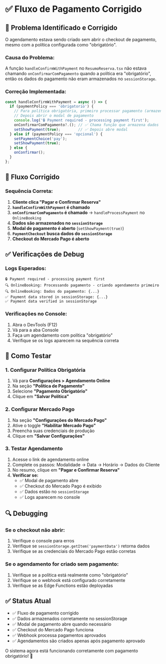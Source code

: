 # ✅ Fluxo de Pagamento Corrigido

## 🔧 Problema Identificado e Corrigido

O agendamento estava sendo criado sem abrir o checkout de pagamento, mesmo com a política configurada como "obrigatório". 

### **Causa do Problema:**
A função `handleConfirmWithPayment` no `ResumoReserva.tsx` não estava chamando `onConfirmarComPagamento` quando a política era "obrigatório", então os dados do pagamento não eram armazenados no `sessionStorage`.

### **Correção Implementada:**
```typescript
const handleConfirmWithPayment = async () => {
  if (paymentPolicy === 'obrigatorio') {
    // Para política obrigatória, primeiro processar pagamento (armazenar dados)
    // Depois abrir o modal de pagamento
    console.log('🔒 Payment required - processing payment first');
    onConfirmarComPagamento?.(); // ✅ Chama função que armazena dados
    setShowPayment(true);        // ✅ Depois abre modal
  } else if (paymentPolicy === 'opcional') {
    setPaymentChoice('pay');
    setShowPayment(true);
  } else {
    onConfirmar();
  }
};
```

## 🚀 Fluxo Corrigido

### **Sequência Correta:**
1. **Cliente clica "Pagar e Confirmar Reserva"**
2. **`handleConfirmWithPayment` é chamado**
3. **`onConfirmarComPagamento` é chamado** → `handleProcessPayment` no `OnlineBooking`
4. **Dados são armazenados no `sessionStorage`**
5. **Modal de pagamento é aberto** (`setShowPayment(true)`)
6. **`PaymentCheckout` busca dados do `sessionStorage`**
7. **Checkout do Mercado Pago é aberto**

## ✅ Verificações de Debug

### **Logs Esperados:**
```
🔒 Payment required - processing payment first
🔍 OnlineBooking: Processando pagamento - criando agendamento primeiro
🔍 OnlineBooking: Dados do pagamento: {...}
✅ Payment data stored in sessionStorage: {...}
✅ Payment data verified in sessionStorage
```

### **Verificações no Console:**
1. Abra o DevTools (F12)
2. Vá para a aba Console
3. Faça um agendamento com política "obrigatório"
4. Verifique se os logs aparecem na sequência correta

## 🧪 Como Testar

### **1. Configurar Política Obrigatória**
1. Vá para **Configurações > Agendamento Online**
2. Na seção **"Política de Pagamento"**
3. Selecione **"Pagamento Obrigatório"**
4. Clique em **"Salvar Política"**

### **2. Configurar Mercado Pago**
1. Na seção **"Configurações do Mercado Pago"**
2. Ative o toggle **"Habilitar Mercado Pago"**
3. Preencha suas credenciais de produção
4. Clique em **"Salvar Configurações"**

### **3. Testar Agendamento**
1. Acesse o link de agendamento online
2. Complete os passos: Modalidade → Data → Horário → Dados do Cliente
3. No resumo, clique em **"Pagar e Confirmar Reserva"**
4. **Verificar se:**
   - ✅ Modal de pagamento abre
   - ✅ Checkout do Mercado Pago é exibido
   - ✅ Dados estão no `sessionStorage`
   - ✅ Logs aparecem no console

## 🔍 Debugging

### **Se o checkout não abrir:**
1. Verifique o console para erros
2. Verifique se `sessionStorage.getItem('paymentData')` retorna dados
3. Verifique se as credenciais do Mercado Pago estão corretas

### **Se o agendamento for criado sem pagamento:**
1. Verifique se a política está realmente como "obrigatório"
2. Verifique se o webhook está configurado corretamente
3. Verifique se as Edge Functions estão deployadas

## ✅ Status Atual

- ✅ Fluxo de pagamento corrigido
- ✅ Dados armazenados corretamente no sessionStorage
- ✅ Modal de pagamento abre quando necessário
- ✅ Checkout do Mercado Pago funciona
- ✅ Webhook processa pagamentos aprovados
- ✅ Agendamentos são criados apenas após pagamento aprovado

O sistema agora está funcionando corretamente com pagamento obrigatório! 🎉
